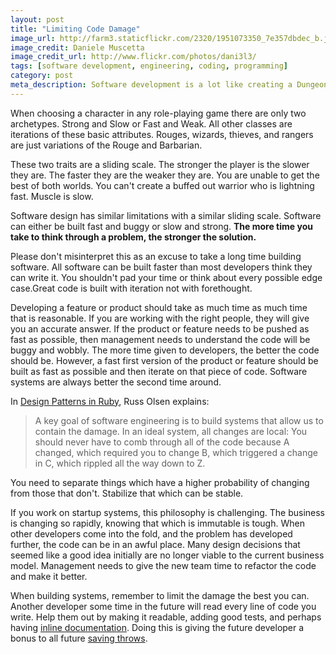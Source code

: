 ```yaml
---
layout: post
title: "Limiting Code Damage"
image_url: http://farm3.staticflickr.com/2320/1951073350_7e357dbdec_b.jpg
image_credit: Daniele Muscetta
image_credit_url: http://www.flickr.com/photos/dani3l3/
tags: [software development, engineering, coding, programming]
category: post
meta_description: Software development is a lot like creating a Dungeons & Dragons character.
---
```


When choosing a character in any role-playing game there are only two archetypes. Strong and Slow or Fast and Weak. All other classes are iterations of these basic attributes. Rouges, wizards, thieves, and rangers are just variations of the Rouge and Barbarian.

These two traits are a sliding scale. The stronger the player is the slower they are. The faster they are the weaker they are. You are unable to get the best of both worlds. You can't create a buffed out warrior who is lightning fast. Muscle is slow.

Software design has similar limitations with a similar sliding scale. Software can either be built fast and buggy or slow and strong. **The more time you take to think through a problem, the stronger the solution.**

Please don't misinterpret this as an excuse to take a long time building software. All software can be built faster than most developers think they can write it. You shouldn't pad your time or think about every possible edge case.Great code is built with iteration not with forethought.

Developing a feature or product should take as much time as much time that is reasonable. If you are working with the right people, they will give you an accurate answer. If the product or feature needs to be pushed as fast as possible, then management needs to understand the code will be buggy and wobbly. The more time given to developers, the better the code should be. However, a fast first version of the product or feature should be built as fast as possible and then iterate on that piece of code. Software systems are always better the second time around.

In [Design Patterns in Ruby][1], Russ Olsen explains:
> A key goal of software engineering is to build systems that allow us to contain the damage. In an ideal system, all changes are local: You should never have to comb through all of the code because A changed, which required you to change B, which triggered a change in C, which rippled all the way down to Z. 

You need to separate things which have a higher probability of changing from those that don't. Stabilize that which can be stable.

If you work on startup systems, this philosophy is challenging. The business is changing so rapidly, knowing that which is immutable is tough. When other developers come into the fold, and the problem has developed further, the code can be in an awful place. Many design decisions that seemed like a good idea initially are no longer viable to the current business model. Management needs to give the new team time to refactor the code and make it better.

When building systems, remember to limit the damage the best you can. Another developer some time in the future will read every line of code you write. Help them out by making it readable, adding good tests, and perhaps having [inline documentation][3]. Doing this is giving the future developer a bonus to all future [saving throws][2].

 [1]: http://www.amazon.com/gp/product/0321490452/ref=as_li_ss_tl?ie=UTF8&camp=1789&creative=390957&creativeASIN=0321490452&linkCode=as2&tag=breharsblo-20
 
 [2]: http://en.wikipedia.org/wiki/Saving_throw

 [3]: http://zachholman.com/posts/documentation/